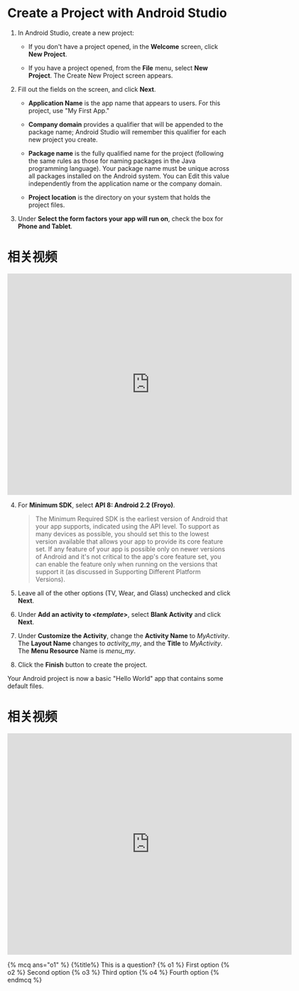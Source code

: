 # Create a Project with Android Studio

1. In Android Studio, create a new project:

	* If you don't have a project opened, in the **Welcome** screen, click **New Project**.

	* If you have a project opened, from the **File** menu, select **New Project**. The Create New Project screen appears.

2. Fill out the fields on the screen, and click **Next**.

	* **Application Name** is the app name that appears to users. For this project, use "My First App."

	* **Company domain** provides a qualifier that will be appended to the package name; Android Studio will remember this qualifier for each new project you create.

	* **Package name** is the fully qualified name for the project (following the same rules as those for naming packages in the Java programming language). Your package name must be unique across all packages installed on the Android system. You can Edit this value independently from the application name or the company domain.

	* **Project location** is the directory on your system that holds the project files.

3. Under **Select the form factors your app will run on**, check the box for **Phone and Tablet**.

# 相关视频

<iframe frameborder="0" width="640" height="498" src="http://v.qq.com/iframe/player.html?vid=q0180meao3b&tiny=0&auto=0" allowfullscreen></iframe>

4. 	For **Minimum SDK**, select **API 8: Android 2.2 (Froyo)**.
	
	>The Minimum Required SDK is the earliest version of Android that your app supports, indicated using the API level. To support as many devices as possible, you should set this to the lowest version available that allows your app to provide its core feature set. If any feature of your app is possible only on newer versions of Android and it's not critical to the app's core feature set, you can enable the feature only when running on the versions that support it (as discussed in Supporting Different Platform Versions).

5. Leave all of the other options (TV, Wear, and Glass) unchecked and click **Next**.

6. Under **Add an activity to <*template*>**, select **Blank Activity** and click **Next**.

7. Under **Customize the Activity**, change the **Activity Name** to *MyActivity*. The **Layout Name** changes to *activity_my*, and the **Title** to *MyActivity*. The **Menu Resource** Name is *menu_my*.

8. Click the **Finish** button to create the project.

Your Android project is now a basic "Hello World" app that contains some default files. 

# 相关视频

<iframe frameborder="0" width="640" height="498" src="http://v.qq.com/iframe/player.html?vid=y01804ziw75&tiny=0&auto=0" allowfullscreen></iframe>

{% mcq ans="o1" %}
{%title%} This is a question?
{% o1 %} First option
{% o2 %} Second option
{% o3 %} Third option
{% o4 %} Fourth option
{% endmcq %}